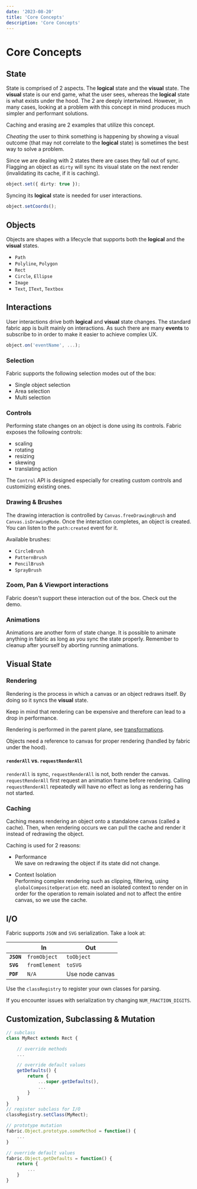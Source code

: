 ```yaml
---
date: '2023-08-20'
title: 'Core Concepts'
description: 'Core Concepts'
---
```


# Core Concepts

## State

State is comprised of 2 aspects. The **logical** state and the **visual** state.
The **visual** state is our end game, what the user sees, whereas the **logical** state is what exists under the hood.
The 2 are deeply intertwined. However, in many cases, looking at a problem with this concept in mind produces much simpler and performant solutions.

Caching and erasing are 2 examples that utilize this concept.

_Cheating_ the user to think something is happening by showing a visual outcome (that may not correlate to the **logical** state) is sometimes the best way to solve a problem.

Since we are dealing with 2 states there are cases they fall out of sync.
Flagging an object as `dirty` will sync its visual state on the next render (invalidating its cache, if it is caching).

```ts
object.set({ dirty: true });
```

Syncing its **logical** state is needed for user interactions.

```ts
object.setCoords();
```

## Objects

Objects are shapes with a lifecycle that supports both the **logical** and the **visual** states.

- `Path`
- `Polyline`, `Polygon`
- `Rect`
- `Circle`, `Ellipse`
- `Image`
- `Text`, `IText`, `Textbox`

## Interactions

User interactions drive both **logical** and **visual** state changes.
The standard fabric app is built mainly on interactions.
As such there are many **events** to subscribe to in order to make it easier to achieve complex UX.

```ts
object.on('eventName', ...);
```

### Selection

Fabric supports the following selection modes out of the box:

- Single object selection
- Area selection
- Multi selection

### Controls

Performing state changes on an object is done using its controls.
Fabric exposes the following controls:

- scaling
- rotating
- resizing
- skewing
- translating action

The `Control` API is designed especially for creating custom controls and customizing existing ones.

### Drawing & Brushes

The drawing interaction is controlled by `Canvas.freeDrawingBrush` and `Canvas.isDrawingMode`.
Once the interaction completes, an object is created. You can listen to the `path:created` event for it.

Available brushes:

- `CircleBrush`
- `PatternBrush`
- `PencilBrush`
- `SprayBrush`

### Zoom, Pan & Viewport interactions

Fabric doesn't support these interaction out of the box.
Check out the demo.

### Animations

Animations are another form of state change.
It is possible to animate anything in fabric as long as you sync the state properly.
Remember to cleanup after yourself by aborting running animations.

## Visual State

### Rendering

Rendering is the process in which a canvas or an object redraws itself.
By doing so it syncs the **visual** state.

Keep in mind that rendering can be expensive and therefore can lead to a drop in performance.

Rendering is performed in the parent plane, see [transformations](#transformations).

Objects need a reference to canvas for proper rendering (handled by fabric under the hood).

#### `renderAll` vs. `requestRenderAll`

`renderAll` is sync, `requestRenderAll` is not, both render the canvas.
`requestRenderAll` first request an animation frame before rendering.
Calling `requestRenderAll` repeatedly will have no effect as long as rendering has not started.

### Caching

Caching means rendering an object onto a standalone canvas (called a cache). Then, when rendering occurs we can pull the cache and render it instead of redrawing the object.

Caching is used for 2 reasons:

- Performance\
  We save on redrawing the object if its state did not change.

- Context Isolation\
  Performing complex rendering such as clipping, filtering, using `globalCompositeOperation` etc. need an isolated context to render on in order for the operation to remain isolated and not to affect the entire canvas, so we use the cache.

## I/O

Fabric supports `JSON` and `SVG` serialization.
Take a look at:

|            | In            | Out             |
| ---------- | ------------- | --------------- |
| **`JSON`** | `fromObject`  | `toObject`      |
| **`SVG`**  | `fromElement` | `toSVG`         |
| **`PDF`**  | `N/A`         | Use node canvas |

Use the `classRegistry` to register your own classes for parsing.

If you encounter issues with serialization try changing `NUM_FRACTION_DIGITS`.

## Customization, Subclassing & Mutation

```ts
// subclass
class MyRect extends Rect {

    // override methods
    ...

    // override default values
    getDefaults() {
        return {
            ...super.getDefaults(),
            ...
        }
    }
}
// register subclass for I/O
classRegistry.setClass(MyRect);

// prototype mutation
fabric.Object.prototype.someMethod = function() {
    ...
}

// override default values
fabric.Object.getDefaults = function() {
    return {
        ...
    }
}

```
